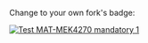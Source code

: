 Change to your own fork's badge:

[![Test MAT-MEK4270 mandatory 1](https://github.com/valeriauio/matmek4270-mandatory1/actions/workflows/matmek4270.yml/badge.svg)](https://github.com/valeriauio/matmek4270-mandatory1/actions/workflows/matmek4270.yml)
